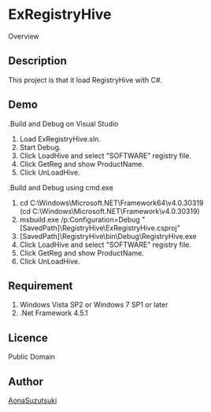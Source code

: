 ExRegistryHive
====

Overview

## Description
This project is that it load RegistryHive with C#.

## Demo
.Build and Debug on Visual Studio  
1. Load ExRegistryHive.sln.  
2. Start Debug.  
3. Click LoadHive and select "SOFTWARE" registry file.  
4. Click GetReg and show ProductName.  
5. Click UnLoadHive.  
  
.Build and Debug using cmd.exe  
1. cd C:\Windows\Microsoft.NET\Framework64\v4.0.30319  
  (cd C:\Windows\Microsoft.NET\Framework\v4.0.30319)  
2. msbuild.exe /p:Configuration=Debug "[SavedPath]\RegistryHive\ExRegistryHive.csproj"  
3. [SavedPath]\RegistryHive\bin\Debug\RegistryHive.exe  
4. Click LoadHive and select "SOFTWARE" registry file.  
5. Click GetReg and show ProductName.  
6. Click UnLoadHive.

## Requirement
1. Windows Vista SP2 or Windows 7 SP1 or later  
2. .Net Framework 4.5.1  

## Licence
Public Domain

## Author
[AonaSuzutsuki](https://github.com/AonaSuzutsuki)
